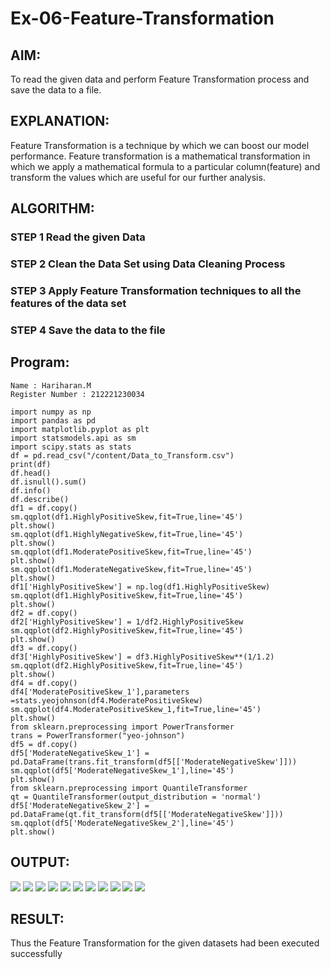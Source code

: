 # Ex-06-Feature-Transformation

## AIM:
To read the given data and perform Feature Transformation process and save the data to a file.

## EXPLANATION:
Feature Transformation is a technique by which we can boost our model performance. Feature transformation is a mathematical transformation in which we apply a mathematical formula to a particular column(feature) and transform the values which are useful for our further analysis.

## ALGORITHM:
### STEP 1 Read the given Data

### STEP 2 Clean the Data Set using Data Cleaning Process

### STEP 3 Apply Feature Transformation techniques to all the features of the data set

### STEP 4 Save the data to the file

## Program:
```
Name : Hariharan.M 
Register Number : 212221230034
```
```
import numpy as np
import pandas as pd
import matplotlib.pyplot as plt
import statsmodels.api as sm
import scipy.stats as stats
df = pd.read_csv("/content/Data_to_Transform.csv")
print(df)
df.head()
df.isnull().sum()
df.info()
df.describe()
df1 = df.copy()
sm.qqplot(df1.HighlyPositiveSkew,fit=True,line='45')
plt.show()
sm.qqplot(df1.HighlyNegativeSkew,fit=True,line='45')
plt.show()
sm.qqplot(df1.ModeratePositiveSkew,fit=True,line='45')
plt.show()
sm.qqplot(df1.ModerateNegativeSkew,fit=True,line='45')
plt.show()
df1['HighlyPositiveSkew'] = np.log(df1.HighlyPositiveSkew)
sm.qqplot(df1.HighlyPositiveSkew,fit=True,line='45')
plt.show()
df2 = df.copy()
df2['HighlyPositiveSkew'] = 1/df2.HighlyPositiveSkew
sm.qqplot(df2.HighlyPositiveSkew,fit=True,line='45')
plt.show()
df3 = df.copy()
df3['HighlyPositiveSkew'] = df3.HighlyPositiveSkew**(1/1.2)
sm.qqplot(df2.HighlyPositiveSkew,fit=True,line='45')
plt.show()
df4 = df.copy()
df4['ModeratePositiveSkew_1'],parameters =stats.yeojohnson(df4.ModeratePositiveSkew)
sm.qqplot(df4.ModeratePositiveSkew_1,fit=True,line='45')
plt.show()
from sklearn.preprocessing import PowerTransformer 
trans = PowerTransformer("yeo-johnson")
df5 = df.copy()
df5['ModerateNegativeSkew_1'] = pd.DataFrame(trans.fit_transform(df5[['ModerateNegativeSkew']]))
sm.qqplot(df5['ModerateNegativeSkew_1'],line='45')
plt.show()
from sklearn.preprocessing import QuantileTransformer
qt = QuantileTransformer(output_distribution = 'normal')
df5['ModerateNegativeSkew_2'] = pd.DataFrame(qt.fit_transform(df5[['ModerateNegativeSkew']]))
sm.qqplot(df5['ModerateNegativeSkew_2'],line='45')
plt.show()
```
## OUTPUT:
![](1.jpg)
![](2.jpg)
![](3.jpg)
![](4.jpg)
![](5.jpg)
![](6.jpg)
![](7.jpg)
![](8.jpg)
![](9.jpg)
![](10.jpg)
![](11.jpg)

## RESULT:
Thus the Feature Transformation for the given datasets had been executed successfully
